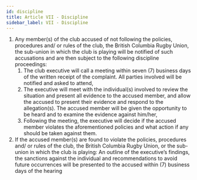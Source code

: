 ```yaml
---
id: discipline
title: Article VII - Discipline
sidebar_label: VII - Discipline
---
```


1. Any member(s) of the club accused of not following the policies, procedures and/ or rules of the club, the British Columbia Rugby Union, the sub-union in which the club is playing will be notified of such accusations and are then subject to the following discipline proceedings:
    1. The club executive will call a meeting within seven (7) business days of the written receipt of the complaint. All parties involved will be notified and asked to attend,
    2. The executive will meet with the individual(s) involved to review the situation and present all evidence to the accused member, and allow the accused to present their evidence and respond to the allegation(s). The accused member will be given the opportunity to be heard and to examine the evidence against him/her,
    3. Following the meeting, the executive will decide if the accused member violates the aforementioned policies and what action if any should be taken against them.
2. If the accused member(s) are found to violate the policies, procedures and/ or rules of the club, the British Columbia Rugby Union, or the sub-union in which the club is playing: An outline of the executive’s findings, the sanctions against the individual and recommendations to avoid future occurrences will be presented to the accused within (7) business days of the hearing